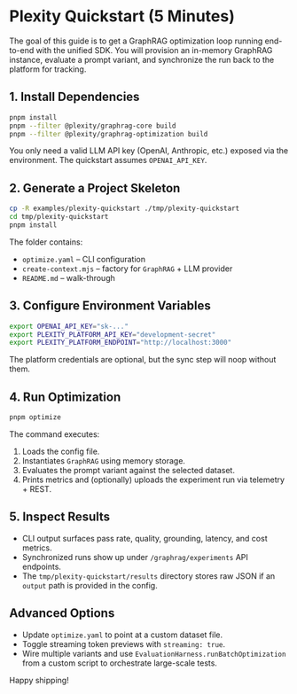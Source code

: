 # Plexity Quickstart (5 Minutes)

The goal of this guide is to get a GraphRAG optimization loop running end-to-end with the unified SDK. You will provision an in-memory GraphRAG instance, evaluate a prompt variant, and synchronize the run back to the platform for tracking.

## 1. Install Dependencies

```bash
pnpm install
pnpm --filter @plexity/graphrag-core build
pnpm --filter @plexity/graphrag-optimization build
```

You only need a valid LLM API key (OpenAI, Anthropic, etc.) exposed via the environment. The quickstart assumes `OPENAI_API_KEY`.

## 2. Generate a Project Skeleton

```bash
cp -R examples/plexity-quickstart ./tmp/plexity-quickstart
cd tmp/plexity-quickstart
pnpm install
```

The folder contains:

- `optimize.yaml` – CLI configuration
- `create-context.mjs` – factory for `GraphRAG` + LLM provider
- `README.md` – walk-through

## 3. Configure Environment Variables

```bash
export OPENAI_API_KEY="sk-..."
export PLEXITY_PLATFORM_API_KEY="development-secret"
export PLEXITY_PLATFORM_ENDPOINT="http://localhost:3000"
```

The platform credentials are optional, but the sync step will noop without them.

## 4. Run Optimization

```bash
pnpm optimize
```

The command executes:

1. Loads the config file.
2. Instantiates `GraphRAG` using memory storage.
3. Evaluates the prompt variant against the selected dataset.
4. Prints metrics and (optionally) uploads the experiment run via telemetry + REST.

## 5. Inspect Results

- CLI output surfaces pass rate, quality, grounding, latency, and cost metrics.
- Synchronized runs show up under `/graphrag/experiments` API endpoints.
- The `tmp/plexity-quickstart/results` directory stores raw JSON if an `output` path is provided in the config.

## Advanced Options

- Update `optimize.yaml` to point at a custom dataset file.
- Toggle streaming token previews with `streaming: true`.
- Wire multiple variants and use `EvaluationHarness.runBatchOptimization` from a custom script to orchestrate large-scale tests.

Happy shipping!
